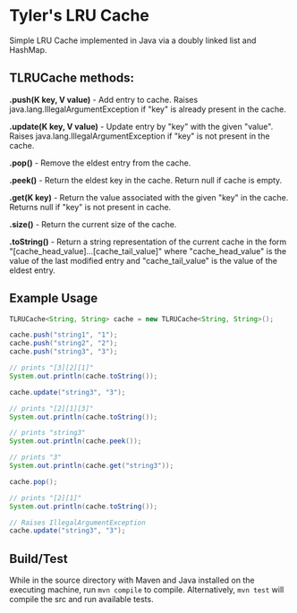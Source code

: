 # Tyler's LRU Cache

Simple LRU Cache implemented in Java via a doubly linked list and HashMap. 

## TLRUCache methods:
**.push(K key, V value)** - Add entry to cache. Raises 
java.lang.IllegalArgumentException if "key" is already present in the cache.
      
**.update(K key, V value)** - Update entry by "key" with the given "value". 
Raises java.lang.IllegalArgumentException if "key" is not present in the cache.

**.pop()** - Remove the eldest entry from the cache.

**.peek()** - Return the eldest key in the cache. Return null if cache is 
empty.

**.get(K key)** - Return the value associated with the given "key" in the 
cache. Returns null if "key" is not present in cache.

**.size()** - Return the current size of the cache.

**.toString()** - Return a string representation of the current cache in the
form "[cache_head_value]...[cache_tail_value]" where "cache_head_value" is the
value of the last modified entry and "cache_tail_value" is the value of the 
eldest entry.

## Example Usage

```java
TLRUCache<String, String> cache = new TLRUCache<String, String>();

cache.push("string1", "1");
cache.push("string2", "2");
cache.push("string3", "3");

// prints "[3][2][1]"
System.out.println(cache.toString());

cache.update("string3", "3");

// prints "[2][1][3]"
System.out.println(cache.toString());

// prints "string3"
System.out.println(cache.peek());

// prints "3"
System.out.println(cache.get("string3"));

cache.pop();

// prints "[2][1]"
System.out.println(cache.toString());

// Raises IllegalArgumentException
cache.update("string3", "3");
```
              
## Build/Test
While in the source directory with Maven and Java installed on the executing 
machine, run
`mvn compile`
to compile. Alternatively,
`mvn test`
will compile the src and run available tests.